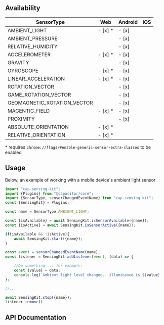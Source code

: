 ## Availability

| SensorType | Web | Android | iOS |
| --- | --- | --- | --- |
| AMBIENT_LIGHT | - [x] * | - [x] | |
| AMBIENT_PRESSURE |  | - [x] | |
| RELATIVE_HUMIDITY | | - [x] | |
| ACCELEROMETER | - [x] * | - [x] | |
| GRAVITY | | - [x] | |
| GYROSCOPE | - [x] * | - [x] | |
| LINEAR_ACCELERATION | - [x] * | - [x] | |
| ROTATION_VECTOR | | - [x] | |
| GAME_ROTATION_VECTOR | | - [x] | |
| GEOMAGNETIC_ROTATION_VECTOR | | - [x] | |
| MAGENTIC_FIELD | - [x] * | - [x] | |
| PROXIMITY | | - [x] | |
| ABSOLUTE_ORIENTATION | - [x] * | | |
| RELATIVE_ORIENTATION | - [x] * | | | 

\* requires `chrome://flags/#enable-generic-sensor-extra-classes` to be enabled


## Usage

Below, an example of working with a mobile device's ambient light sensor

```typescript
import "cap-sensing-kit";
import {Plugins} from "@capacitor/core";
import {SensorType, sensorChangedEventName} from "cap-sensing-kit";
const {SensingKit} = Plugins;

const name = SensorType.AMBIENT_LIGHT; 

const {isAvailable} = await SensingKit.isSensorAvailable({name});
const {isActive} = await SensingKit.isSensorActive({name});

if(isAvailable && !isActive){
    await SensingKit.start({name});
}

const event = sensorChangedEventName(name);
const listener = SensingKit.addListener(event, (data) => {

    //Do something ... for example:
    const {value} = data;
    console.log(`Ambient light level changed...illuminance is ${value} lx`);
};

//...

await SensingKit.stop({name});
listener.remove()
```

## API Documentation
